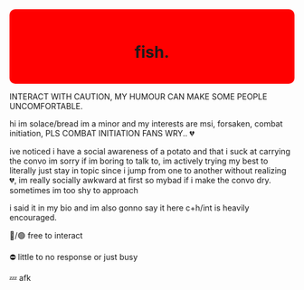 <div style="background-color: red; padding: 20px; border-radius: 10px;">
  <h1 align="center">fish.</h1>
</div>

INTERACT WITH CAUTION, MY HUMOUR CAN MAKE SOME PEOPLE UNCOMFORTABLE.

 hi im solace/bread im a minor and my interests are msi, forsaken, combat initiation, PLS COMBAT INITIATION FANS WRY.. 💔


ive noticed i have a social awareness of a potato and that i suck at carrying the convo im sorry if im boring to talk to, im actively trying my best to literally just stay in topic since i jump from one to another without realizing 💔, im really socially awkward at first so mybad if i make the convo dry. sometimes im too shy to approach

i said it in my bio and im also gonno say it here c+h/int is heavily encouraged.

🌙/🟢 free to interact

⛔️ little to no response or just busy

💤 afk
